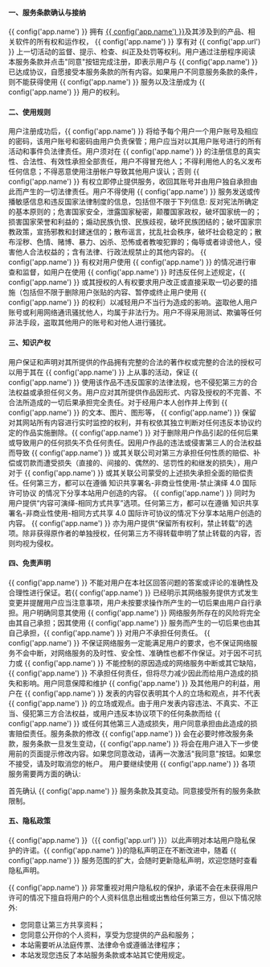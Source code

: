 #### 一、服务条款确认与接纳

{{ config('app.name') }} 拥有 <a href="{{ config('app.url') }}">{{ config('app.name') }}</a>及其涉及到的产品、相关软件的所有权和运作权， {{ config('app.name') }} 享有对 {{ config('app.url') }} 上一切活动的监督、提示、检查、纠正及处罚等权利。用户通过注册程序阅读本服务条款并点击"同意"按钮完成注册，即表示用户与 {{ config('app.name') }} 已达成协议，自愿接受本服务条款的所有内容。如果用户不同意服务条款的条件，则不能获得使用 {{ config('app.name') }} 服务以及注册成为 {{ config('app.name') }} 用户的权利。

#### 二、使用规则

用户注册成功后，{{ config('app.name') }} 将给予每个用户一个用户账号及相应的密码，该用户账号和密码由用户负责保管；用户应当对以其用户账号进行的所有活动和事件负法律责任。用户须对在 {{ config('app.name') }} 的注册信息的真实性、合法性、有效性承担全部责任，用户不得冒充他人；不得利用他人的名义发布任何信息；不得恶意使用注册帐户导致其他用户误认；否则 {{ config('app.name') }} 有权立即停止提供服务，收回其账号并由用户独自承担由此而产生的一切法律责任。用户不得使用 {{ config('app.name') }} 服务发送或传播敏感信息和违反国家法律制度的信息，包括但不限于下列信息: 反对宪法所确定的基本原则的；危害国家安全，泄露国家秘密，颠覆国家政权，破坏国家统一的；损害国家荣誉和利益的；煽动民族仇恨、民族歧视，破坏民族团结的；破坏国家宗教政策，宣扬邪教和封建迷信的；散布谣言，扰乱社会秩序，破坏社会稳定的；散布淫秽、色情、赌博、暴力、凶杀、恐怖或者教唆犯罪的；侮辱或者诽谤他人，侵害他人合法权益的；含有法律、行政法规禁止的其他内容的。 {{ config('app.name') }} 有权对用户使用 {{ config('app.name') }} 的情况进行审查和监督，如用户在使用 {{ config('app.name') }} 时违反任何上述规定，{{ config('app.name') }} 或其授权的人有权要求用户改正或直接采取一切必要的措施（包括但不限于删除用户张贴的内容、暂停或终止用户使用 {{ config('app.name') }} 的权利）以减轻用户不当行为造成的影响。盗取他人用户账号或利用网络通讯骚扰他人，均属于非法行为。用户不得采用测试、欺骗等任何非法手段，盗取其他用户的账号和对他人进行骚扰。

#### 三、知识产权

用户保证和声明对其所提供的作品拥有完整的合法的著作权或完整的合法的授权可以用于其在 {{ config('app.name') }} 上从事的活动，保证 {{ config('app.name') }} 使用该作品不违反国家的法律法规，也不侵犯第三方的合法权益或承担任何义务。用户应对其所提供作品因形式、内容及授权的不完善、不合法所造成的一切后果承担完全责任。对于经用户本人创作并上传到 {{ config('app.name') }} 的文本、图片、图形等， {{ config('app.name') }} 保留对其网站所有内容进行实时监控的权利，并有权依其独立判断对任何违反本协议约定的作品实施删除。{{ config('app.name') }} 对于删除用户作品引起的任何后果或导致用户的任何损失不负任何责任。因用户作品的违法或侵害第三人的合法权益而导致 {{ config('app.name') }} 或其关联公司对第三方承担任何性质的赔偿、补偿或罚款而遭受损失（直接的、间接的、偶然的、惩罚性的和继发的损失），用户对于 {{ config('app.name') }} 或其关联公司蒙受的上述损失承担全面的赔偿责任。任何第三方，都可以在遵循 知识共享署名-非商业性使用-禁止演绎 4.0 国际许可协议 的情况下分享本站用户创造的内容。 {{ config('app.name') }} 同时为用户提供“内容可演绎-相同方式共享”选项。任何第三方，都可以在遵循 知识共享署名-非商业性使用-相同方式共享 4.0 国际许可协议的情况下分享本站用户创造的内容。 {{ config('app.name') }} 亦为用户提供“保留所有权利，禁止转载”的选项。除非获得原作者的单独授权，任何第三方不得转载申明了禁止转载的内容，否则均视为侵权。

#### 四、免责声明

{{ config('app.name') }} 不能对用户在本社区回答问题的答案或评论的准确性及合理性进行保证。若{{ config('app.name') }} 已经明示其网络服务提供方式发生变更并提醒用户应当注意事项，用户未按要求操作所产生的一切后果由用户自行承担。用户明确同意其使用 {{ config('app.name') }} 网络服务所存在的风险将完全由其自己承担；因其使用 {{ config('app.name') }} 服务而产生的一切后果也由其自己承担，{{ config('app.name') }} 对用户不承担任何责任。 {{ config('app.name') }} 不保证网络服务一定能满足用户的要求，也不保证网络服务不会中断，对网络服务的及时性、安全性、准确性也都不作保证。对于因不可抗力或 {{ config('app.name') }} 不能控制的原因造成的网络服务中断或其它缺陷，{{ config('app.name') }} 不承担任何责任，但将尽力减少因此而给用户造成的损失和影响。用户同意保障和维护 {{ config('app.name') }} 及其他用户的利益，用户在 {{ config('app.name') }} 发表的内容仅表明其个人的立场和观点，并不代表 {{ config('app.name') }} 的立场或观点。由于用户发表内容违法、不真实、不正当、侵犯第三方合法权益，或用户违反本协议项下的任何条款而给 {{ config('app.name') }} 或任何其他第三人造成损失，用户同意承担由此造成的损害赔偿责任。服务条款的修改 {{ config('app.name') }} 会在必要时修改服务条款，服务条款一旦发生变动，{{ config('app.name') }} 将会在用户进入下一步使用前的页面提示修改内容。如果您同意改动，请再一次激活"我同意"按钮。如果您不接受，请及时取消您的帐户。 用户要继续使用 {{ config('app.name') }} 各项服务需要两方面的确认:

首先确认 {{ config('app.name') }} 服务条款及其变动。同意接受所有的服务条款限制。

#### 五、隐私政策

{{ config('app.name') }}（{{ config('app.url') }}）以此声明对本站用户隐私保护的许诺。{{ config('app.name') }}的隐私声明正在不断改进中，随着 {{ config('app.name') }} 服务范围的扩大，会随时更新隐私声明，欢迎您随时查看隐私声明。

{{ config('app.name') }} 非常重视对用户隐私权的保护，承诺不会在未获得用户许可的情况下擅自将用户的个人资料信息出租或出售给任何第三方，但以下情况除外:

- 您同意让第三方共享资料；
- 您同意公开你的个人资料，享受为您提供的产品和服务；
- 本站需要听从法庭传票、法律命令或遵循法律程序；
- 本站发现您违反了本站服务条款或本站其它使用规定。

